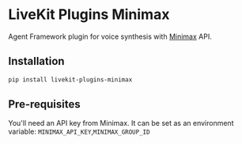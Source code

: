 # LiveKit Plugins Minimax

Agent Framework plugin for voice synthesis with [Minimax](https://www.minimax.io/) API.

## Installation

```bash
pip install livekit-plugins-minimax
```

## Pre-requisites

You'll need an API key from Minimax. It can be set as an environment variable: `MINIMAX_API_KEY`,`MINIMAX_GROUP_ID`
